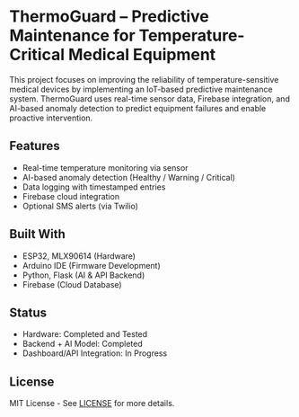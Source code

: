 # ThermoGuard – Predictive Maintenance for Temperature-Critical Medical Equipment

This project focuses on improving the reliability of temperature-sensitive medical devices by implementing an IoT-based predictive maintenance system. ThermoGuard uses real-time sensor data, Firebase integration, and AI-based anomaly detection to predict equipment failures and enable proactive intervention.

## Features
- Real-time temperature monitoring via sensor
- AI-based anomaly detection (Healthy / Warning / Critical)
- Data logging with timestamped entries
- Firebase cloud integration
- Optional SMS alerts (via Twilio)

## Built With
- ESP32, MLX90614 (Hardware)
- Arduino IDE (Firmware Development)
- Python, Flask (AI & API Backend)
- Firebase (Cloud Database)

## Status
- Hardware: Completed and Tested  
- Backend + AI Model: Completed  
- Dashboard/API Integration: In Progress

## License
MIT License - See [LICENSE](LICENSE) for more details.
